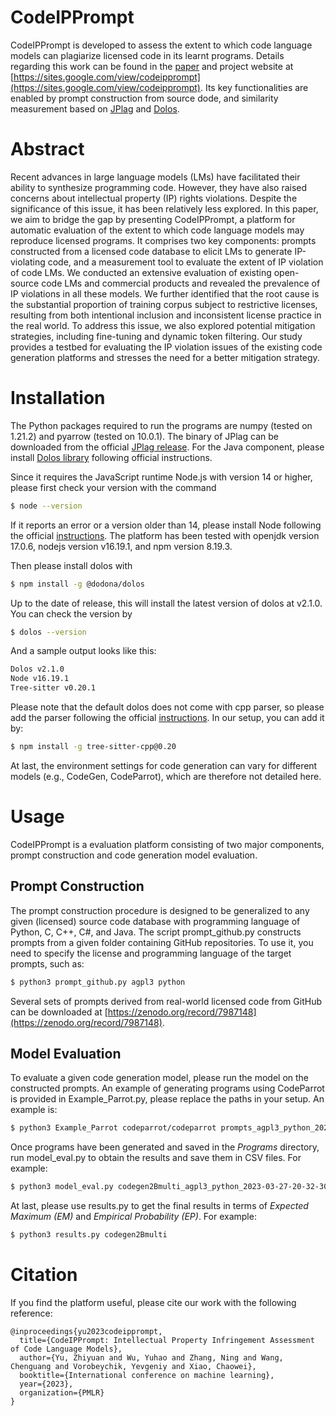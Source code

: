 # CodeIPPrompt

CodeIPPrompt is developed to assess the extent to which code language models can plagiarize licensed code in its learnt programs. Details regarding this work can be found in the [paper](https://icml.cc/virtual/2023/poster/24354) and project website at [https://sites.google.com/view/codeipprompt](https://sites.google.com/view/codeipprompt). Its key functionalities are enabled by prompt construction from source dode, and similarity measurement based on [JPlag](https://github.com/jplag/JPlag) and [Dolos](https://github.com/dodona-edu/dolos). 

# Abstract
Recent advances in large language models (LMs) have facilitated their ability to synthesize programming code. However, they have also raised concerns about intellectual property (IP) rights violations. Despite the significance of this issue, it has been relatively less explored. In this paper, we aim to bridge the gap by presenting CodeIPPrompt, a platform for automatic evaluation of the extent to which code language models may reproduce licensed programs. It comprises two key components: prompts constructed from a licensed code database to elicit LMs to generate IP-violating code, and a measurement tool to evaluate the extent of IP violation of code LMs. We conducted an extensive evaluation of existing open-source code LMs and commercial products and revealed the prevalence of IP violations in all these models. We further identified that the root cause is the substantial proportion of training corpus subject to restrictive licenses, resulting from both intentional inclusion and inconsistent license practice in the real world. To address this issue, we also explored potential mitigation strategies, including fine-tuning and dynamic token filtering. Our study provides a testbed for evaluating the IP violation issues of the existing code generation platforms and stresses the need for a better mitigation strategy. 

# Installation

The Python packages required to run the programs are numpy (tested on 1.21.2) and pyarrow (tested on 10.0.1). The binary of JPlag can be downloaded from the official [JPlag release](https://github.com/jplag/jplag/releases). For the Java component, please install [Dolos library](https://www.npmjs.com/package/@dodona/dolos-lib) following official instructions. 

Since it requires the JavaScript runtime Node.js with version 14 or higher, please first check your version with the command
```sh
$ node --version
```
If it reports an error or a version older than 14, please install Node following the official [instructions](https://dolos.ugent.be/guide/installation.html#install-node-js). The platform has been tested with openjdk version 17.0.6, nodejs version v16.19.1, and npm version 8.19.3. 

Then please install dolos with
```sh
$ npm install -g @dodona/dolos
```
Up to the date of release, this will install the latest version of dolos at v2.1.0. You can check the version by 
```sh
$ dolos --version
```
And a sample output looks like this: 
```sh
Dolos v2.1.0
Node v16.19.1
Tree-sitter v0.20.1
```

Please note that the default dolos does not come with cpp parser, so please add the parser following the official [instructions](https://dolos.ugent.be/guide/languages.html#adding-a-new-language). In our setup, you can add it by:
```sh
$ npm install -g tree-sitter-cpp@0.20
```

At last, the environment settings for code generation can vary for different models (e.g., CodeGen, CodeParrot), which are therefore not detailed here. 

# Usage

CodeIPPrompt is a evaluation platform consisting of two major components, prompt construction and code generation model evaluation.

## Prompt Construction

The prompt construction procedure is designed to be generalized to any given (licensed) source code database with programming language of Python, C, C++, C#, and Java. The script prompt_github.py constructs prompts from a given folder containing GitHub repositories. To use it, you need to specify the license and programming language of the target prompts, such as:
```sh
$ python3 prompt_github.py agpl3 python
```

Several sets of prompts derived from real-world licensed code from GitHub can be downloaded at [https://zenodo.org/record/7987148](https://zenodo.org/record/7987148).

## Model Evaluation

To evaluate a given code generation model, please run the model on the constructed prompts. An example of generating programs using CodeParrot is provided in Example_Parrot.py, please replace the paths in your setup. An example is:
```sh
$ python3 Example_Parrot codeparrot/codeparrot prompts_agpl3_python_2023-03-27-21-21-29
```

Once programs have been generated and saved in the *Programs* directory, run model_eval.py to obtain the results and save them in CSV files. For example:
```sh
$ python3 model_eval.py codegen2Bmulti_agpl3_python_2023-03-27-20-32-30
```

At last, please use results.py to get the final results in terms of *Expected Maximum (EM)* and *Empirical Probability (EP)*. For example:
```sh
$ python3 results.py codegen2Bmulti 
```

# Citation

If you find the platform useful, please cite our work with the following reference:
```
@inproceedings{yu2023codeipprompt,
  title={CodeIPPrompt: Intellectual Property Infringement Assessment of Code Language Models},
  author={Yu, Zhiyuan and Wu, Yuhao and Zhang, Ning and Wang, Chenguang and Vorobeychik, Yevgeniy and Xiao, Chaowei},
  booktitle={International conference on machine learning},
  year={2023},
  organization={PMLR}
}
```
